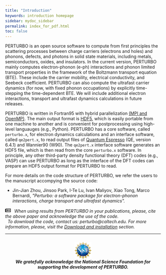 ```yaml
---
title: "Introduction"
keywords: introduction homepage 
sidebar: mydoc_sidebar
permalink: index_for_pdf.html
toc: false
---
```


PERTURBO is an open source software to compute from first principles the scattering processes between charge carriers (electrons and holes) and phonons, defects, and photons in solid state materials, including metals, semiconductors, oxides, and insulators. In the current version, PERTURBO mainly computes electron-phonon (e-ph) interactions and phonon limited transport properties in the framework of the Boltzmann transport equation (BTE). These include the carrier mobility, electrical conductivity, and Seebeck coefficient. PERTURBO can also compute the ultrafast carrier dynamics (for now, with fixed phonon occupations) by explicitly time-stepping the time-dependent BTE. We will include additional electron interactions, transport and ultrafast dynamics calculations in future releases.

PERTURBO is written in Fortran95 with hybrid parallelization <a href="https://www.open-mpi.org" target="_blank">(MPI and OpenMP)</a>. The main output format is <a href="https://portal.hdfgroup.org/display/HDF5/Introduction+to+HDF5" target="_blank">HDF5</a>, which is easily portable from one machine to another and is convenient for postprocessing using high-level languauges (e.g., Python).  PERTURBO has a core software, called `perturbo.x`, for electron dynamics calculations and an interface software, called `qe2pert.x`, to read output files of <a href="https://www.quantum-espresso.org" target="_blank">Quantum Espresso</a> (QE, version 6.4.1) and Wannier90 (W90). The `qe2pert.x` interface software generates an HDF5 file, which is then read from the core `perturbo.x` software. In principle, any other third-party density functional theory (DFT) codes (e.g., VASP) can use PERTURBO as long as the interface of the DFT codes can prepare an HDF5 output format for PERTURBO to read.

For more details on the code structure of PERTURBO, we refer the users to the manuscript accompying the source code: 

- Jin-Jian Zhou, Jinsoo Park, I-Te Lu, Ivan Maliyov, Xiao Tong, Marco Bernardi, <i>"Perturbo: a software package for electron-phonon interactions, charge transport and ultrafast dynamics"<i>.

<div markdown="span" class="alert alert-warning" role="alert">
<img src="images/newspaper-regular.svg" style="width:3.5%;margin-top:0.1%" >
&nbsp;
When using results from PERTURBO in your publications, please, cite the above paper and acknowledge the use of the code.
</div>


<div class="alert alert-success" role="alert"><i class="fa fa-download fa-lg"></i>
&nbsp;  To download the code, contact us:  <i class="fa fa-envelope-o"></i> perturbo@caltech.edu. For more information, please, visit the <a href="mydoc_installation.html">Download and installation</a> section. </div>

<hr>

<img src="images/NSF_logo.png" style="width:11%;margin-top:5%;margin-left: auto;margin-right: auto; display: block" >

<div style="text-align: center">
<b>
We gratefully acknowledge the National Science Foundation for supporting the development of PERTURBO.
</b>
</div>
